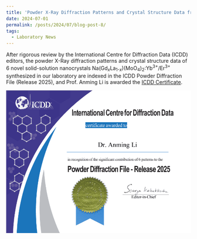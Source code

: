 ```yaml
---
title: 'Powder X-Ray Diffraction Patterns and Crystal Structure Data from Our Laboratory Indexed by ICDD  PDF Database'
date: 2024-07-01
permalink: /posts/2024/07/blog-post-8/
tags:
  - Laboratory News
---
```


After rigorous review by the International Centre for Diffraction Data (ICDD) editors, the powder X-Ray diffraction patterns and crystal structure data of 6 novel solid-solution nanocrystals  Na(Gd<sub><em>x</em></sub>La<sub>1-<em>x</em></sub>)(MoO<sub>4</sub>)<sub>2</sub>:Yb<sup>3+</sup>/Er<sup>3+</sup> synthesized in our laboratory are indexed in the ICDD Powder Diffraction File (Release 2025), and Prof. Anming Li is awarded the [ICDD Certificate](/awards/2024-award9).

![ICDDAward](/images/ICDDAward.png)
